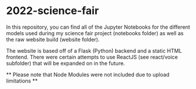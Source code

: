 # 2022-science-fair

In this repository, you can find all of the Jupyter Notebooks for the different models used during my science fair project (notebooks folder) as well as the raw website build (website folder).

The website is based off of a Flask (Python) backend and a static HTML frontend. There were certain attempts to use ReactJS (see react/voice subfolder) that will be expanded on in the future.

** Please note that Node Modules were not included due to upload limitations **
